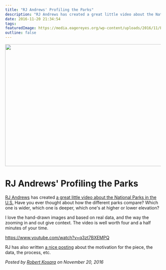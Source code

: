 ```yaml
---
title: "RJ Andrews' Profiling the Parks"
description: "RJ Andrews has created a great little video about the National Parks in the U.S. Have you ever thought about how the different parks compare? Which one is wider, which one is deeper, which one's at higher or lower elevation?"
date: 2016-11-20 21:34:54
tags: 
featuredImage: https://media.eagereyes.org/wp-content/uploads/2016/11/Profiling-the-Parks-by-RJ-Andrews_10.jpeg
outline: false
---
```


<p align="center"><img src="https://media.eagereyes.org/wp-content/uploads/2016/11/Profiling-the-Parks-by-RJ-Andrews_10.jpeg" width="700" height="394" /></p>

# RJ Andrews' Profiling the Parks

<a href="http://www.infowetrust.com/">RJ Andrews</a> has created <a href="https://www.youtube.com/watch?v=q3zt7BXEMPQ">a great little video about the National Parks in the U.S.</a> Have you ever thought about how the different parks compare? Which one is wider, which one is deeper, which one's at higher or lower elevation?

I love the hand-drawn images and based on real data, and the way the zooming in and out give context. The video is well worth four and a half minutes of your time.

https://www.youtube.com/watch?v=q3zt7BXEMPQ

RJ has also written <a href="http://www.infowetrust.com/parks/">a nice posting</a> about the motivation for the piece, the data, the process, etc.


_Posted by <a href="/about">Robert Kosara</a> on November 20, 2016_


